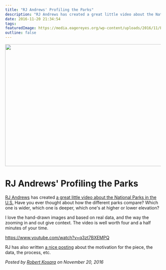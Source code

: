 ```yaml
---
title: "RJ Andrews' Profiling the Parks"
description: "RJ Andrews has created a great little video about the National Parks in the U.S. Have you ever thought about how the different parks compare? Which one is wider, which one is deeper, which one's at higher or lower elevation?"
date: 2016-11-20 21:34:54
tags: 
featuredImage: https://media.eagereyes.org/wp-content/uploads/2016/11/Profiling-the-Parks-by-RJ-Andrews_10.jpeg
outline: false
---
```


<p align="center"><img src="https://media.eagereyes.org/wp-content/uploads/2016/11/Profiling-the-Parks-by-RJ-Andrews_10.jpeg" width="700" height="394" /></p>

# RJ Andrews' Profiling the Parks

<a href="http://www.infowetrust.com/">RJ Andrews</a> has created <a href="https://www.youtube.com/watch?v=q3zt7BXEMPQ">a great little video about the National Parks in the U.S.</a> Have you ever thought about how the different parks compare? Which one is wider, which one is deeper, which one's at higher or lower elevation?

I love the hand-drawn images and based on real data, and the way the zooming in and out give context. The video is well worth four and a half minutes of your time.

https://www.youtube.com/watch?v=q3zt7BXEMPQ

RJ has also written <a href="http://www.infowetrust.com/parks/">a nice posting</a> about the motivation for the piece, the data, the process, etc.


_Posted by <a href="/about">Robert Kosara</a> on November 20, 2016_


